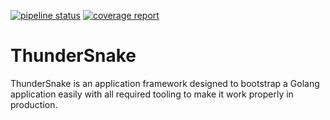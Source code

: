 [![pipeline status](https://gitlab.com/ThunderSnake/thundersnake/badges/develop/pipeline.svg)](https://gitlab.com/ThunderSnake/thundersnake/commits/develop)
[![coverage report](https://gitlab.com/ThunderSnake/thundersnake/badges/develop/coverage.svg)](https://gitlab.com/ThunderSnake/thundersnake/commits/develop)

# ThunderSnake

ThunderSnake is an application framework designed to bootstrap a Golang application easily
with all required tooling to make it work properly in production.

